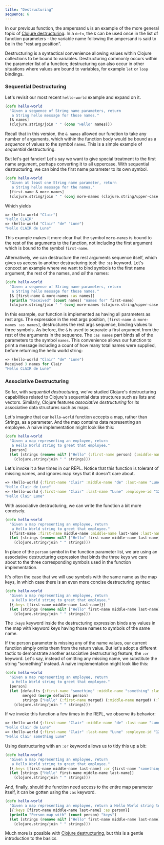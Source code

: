 ```yaml
---
title: "Destructuring"
sequence: 6
---
```


In our previous function, the ampersand `&` is an example of the more general topic of [Clojure destructuring](https://clojure.org/guides/destructuring). In a `defn`, the `&` can be used once in the list of function parameters - the variable name following the ampersand is said to be in the "rest arg position".

Destructuring is a syntactical convenience allowing values within Clojure collections to be bound to variables. Destructuring commonly occurs within the parameter list of a function; destructuring can also occur in other situations where values are bound to variables, for example `let` or `loop` bindings.

### Sequential Destructuring

Let's revisit our most recent `hello-world` example and expand on it.

```clojure
(defn hello-world
  "Given a sequence of String name parameters, return
   a String hello message for those names."
  [& names]
  (clojure.string/join " " (cons "Hello" names)))
```

Recall that in this version, the `& names` allowed our function to take any number of arguments, which within the function body would be bound as a _sequence_ of values to the symbol `names`. This is a simple example of _sequential_ destructuring.

But let's get fancier! Let's say we want to give special treatment to the first name argument, perhaps converting it to all uppercase. With sequential destructuring, we can bind the first name parameter to its own symbol.

```clojure
(defn hello-world
  "Given at least one String name parameter, return
   a String hello message for the names."
  [first-name & more-names]
  (clojure.string/join " " (conj more-names (clojure.string/upper-case first-name) "Hello")))
```

Which yields

```clojure
=> (hello-world "Clair")
"Hello CLAIR"
=> (hello-world "Clair" "de" "Lune")
"Hello CLAIR de Lune"
```

This example makes it more clear that the symbol `more-names` is bound to the rest of the arguments to the function, not including the first argument which is bound to the symbol `first-name`.

Alternatively, we can destructure the rest arguments sequence itself, which gives us access to another destructuring tool: the `:as` keyword. Let's concoct an example where we want to bind symbols to the first name argument, the rest of the names, and _all_ the names:

```clojure
(defn hello-world
  "Given a sequence of String name parameters, return
   a String hello message for those names."
  [& [first-name & more-names :as names]]
  (println "Received" (count names) "names for" first-name)
  (clojure.string/join " " (conj more-names (clojure.string/upper-case first-name) "Hello")))
```

In this example, our function is implemented as having all parameters as rest args. The expression in the rest args position, `[first-name & more-names :as names]`, destructures the rest args sequence, binding values to three symbols. As before, the `&` is used to separate a first argument from the rest of the arguments in the sequence. The `:as names` part binds all of the parameters to the symbol `names`. This convenience allows our function to print a message including a count of how many total names were supplied, before returning the hello world string:

```clojure
=> (hello-world "Clair" "de" "Lune")
Received 3 names for Clair
"Hello CLAIR de Lune"
```

### Associative Destructuring

So far, with _sequential destructuring_, we've studied Clojure's destructuring capabilities related to Clojure's sequential data structures such as lists and vectors. Similarly, Clojure features _associative destructuring_ for its associative data structures such as maps.

Let's imagine that our `hello-world` function accepts a map, rather than Strings, as a parameter. And the map contains data representing an employee. A naive implementation might look like this:

```clojure
(defn hello-world
  "Given a map representing an employee, return
   a Hello World string to greet that employee."
  [person]
  (let [strings (remove nil? ["Hello" (:first-name person) (:middle-name person) (:last-name person)])]
    (clojure.string/join " " strings)))
```

Let's invoke it a few times in our REPL. Notice that this function is tolerant of missing names, and ignores map keys that it doesn't care about.

```clojure
=> (hello-world {:first-name "Clair" :middle-name "de" :last-name "Lune" :employee-id "12345"})
"Hello Clair de Lune"
=> (hello-world {:first-name "Clair" :last-name "Lune" :employee-id "12345"})
"Hello Clair Lune"
```

With associative destructuring, we can write the function a bit more concisely.

```clojure
(defn hello-world
  "Given a map representing an employee, return
   a Hello World string to greet that employee."
  [{first-name :first-name middle-name :middle-name last-name :last-name}]
  (let [strings (remove nil? ["Hello" first-name middle-name last-name])]
    (clojure.string/join " " strings)))
```

In place of the `person` symbol in the function parameter list, we are using an associative destructuring expression that binds the three keys we care about to the three corresponding symbols used in the function implementation.

It's often the case that we will use symbols with the same name as the map keys, in which case there is an even more concise destructuring syntax:

```clojure
(defn hello-world
  "Given a map representing an employee, return
   a Hello World string to greet that employee."
  [{:keys [first-name middle-name last-name]}]
  (let [strings (remove nil? ["Hello" first-name middle-name last-name])]
    (clojure.string/join " " strings)))
```

The `:keys` keyword inside the destructuring expression binds any values in the map with keyword keys having those names to symbols of the same name.

If the person parameter is missing any of the name values, our current function simply omits them from the return value. But let's adopt a different tactic to demonstrate another associative destructuring feature, the `:or` keyword. Let's say, instead of omitting any missing name, we substitute the string "something" instead. A naive implementation might look like this:

```clojure
(defn hello-world
  "Given a map representing an employee, return
   a Hello World string to greet that employee."
  [person]
  (let [defaults {:first-name "something" :middle-name "something" :last-name "something"}
        merged (merge defaults person)
        strings ["Hello" (:first-name merged) (:middle-name merged) (:last-name merged)]]
    (clojure.string/join " " strings)))
```

If we invoke this function a few times in the REPL, we observe its behavior:

```clojure
=> (hello-world {:first-name "Clair" :middle-name "de" :last-name "Lune" :employee-id "12345"})
"Hello Clair de Lune"
=> (hello-world {:first-name "Clair" :last-name "Lune" :employee-id "12345"})
"Hello Clair something Lune"
```

Using destructuring with an `:or` keyword allows us to tidy this up a bit:

```clojure
(defn hello-world
  "Given a map representing an employee, return
   a Hello World string to greet that employee."
  [{:keys [first-name middle-name last-name] :or {first-name "something" middle-name "something" last-name "something"}}]
  (let [strings ["Hello" first-name middle-name last-name]]
    (clojure.string/join " " strings)))
```

And, finally, should the function need access to the entire map parameter itself, it can be gotten using the `:as` keyword.

```clojure
(defn hello-world
  "Given a map representing an employee, return a Hello World string to greet that employee."
  [{:keys [first-name middle-name last-name] :as person}]
  (println "Person map with" (count person) "keys")
  (let [strings (remove nil? ["Hello" first-name middle-name last-name])]
    (clojure.string/join " " strings)))
```

Much more is possible with [Clojure destructuring](https://clojure.org/guides/destructuring), but this is a gentle introduction to the basics.
